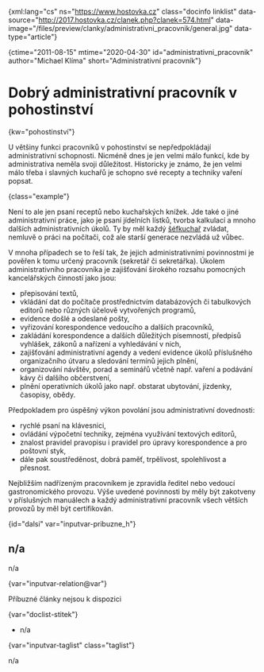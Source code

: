 
{xml:lang="cs" ns="https://www.hostovka.cz" class="docinfo linklist" data-source="http://2017.hostovka.cz/clanek.php?clanek=574.html" data-image="/files/preview/clanky/administrativni_pracovnik/general.jpg" data-type="article"}

{ctime="2011-08-15" mtime="2020-04-30" id="administrativni_pracovnik" author="Michael Klíma" short="Administrativní pracovník"}

# Dobrý administrativní pracovník v pohostinství

<!-- generated attribute kw by user_updatekw.sh on 2021-01-05, do not edit -->

{kw="pohostinství"}

U většiny funkci pracovníků v pohostinství se nepředpokládají administrativní schopnosti. Nicméně dnes je jen velmi málo funkcí, kde by administrativa neměla svoji důležitost. Historicky je známo, že jen velmi málo třeba i slavných kuchařů je schopno své recepty a techniky vaření popsat.

{class="example"}

Není to ale jen psaní receptů nebo kuchařských knížek. Jde také o jiné administrativní práce, jako je psaní jídelních lístků, tvorba kalkulací a mnoho dalších administrativních úkolů. Ty by měl každý [šéfkuchař][1] zvládat, nemluvě o práci na počítači, což ale starší generace nezvládá už vůbec.

V mnoha případech se to řeší tak, že jejich administrativními povinnostmi je pověřen k tomu určený pracovník (sekretář či sekretářka). Úkolem administrativního pracovníka je zajišťování širokého rozsahu pomocných kancelářských činností jako jsou:

  * přepisování textů,
  * vkládání dat do počítače prostřednictvím databázových či tabulkových editorů nebo různých účelově vytvořených programů,
  * evidence došlé a odeslané pošty,
  * vyřizování korespondence vedoucího a dalších pracovníků,
  * zakládání korespondence a dalších důležitých písemností, předpisů vyhlášek, zákonů a nařízení a vyhledávání v nich,
  * zajišťování administrativní agendy a vedení evidence úkolů příslušného organizačního útvaru a sledování termínů jejich plnění,
  * organizování návštěv, porad a seminářů včetně např. vaření a podávání kávy či dalšího občerstvení,
  * plnění operativních úkolů jako např. obstarat ubytování, jízdenky, časopisy, obědy.

Předpokladem pro úspěšný výkon povolání jsou administrativní dovednosti:

  * rychlé psaní na klávesnici,
  * ovládání výpočetní techniky, zejména využívání textových editorů,
  * znalost pravidel pravopisu i pravidel pro úpravy korespondence a pro poštovní styk,
  * dále pak soustředěnost, dobrá paměť, trpělivost, spolehlivost a přesnost.

Nejbližším nadřízeným pracovníkem je zpravidla ředitel nebo vedoucí gastronomického provozu. Výše uvedené povinnosti by měly být zakotveny v příslušných manuálech a každý administrativní pracovník všech větších provozů by měl být certifikován.

{id="dalsi" var="inputvar-pribuzne_h"}

## n/a

n/a

{var="inputvar-relation@var"}

Příbuzné články nejsou k dispozici

{var="doclist-stitek"}

  * n/a

{var="inputvar-taglist" class="taglist"}

n/a

 [1]: kucharske_tituly#sefkuchar

